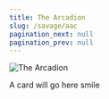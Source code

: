 ```yaml
---
title: The Arcadion
slug: /savage/aac
pagination_next: null
pagination_prev: null
---
```


![The Arcadion](/arcadion//the_arcadion.jpg)

A card will go here smile